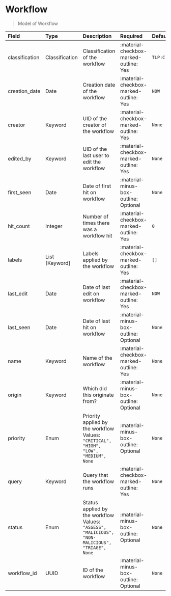 [comment]: # (AUTOGENERATED MARKDOWN CONTENT. UPDATES TO ODM DOCUMENTATION SHOULD BE DONE THROUGH ASSEMBLYLINE-BASE REPO!)
# Workflow
> Model of Workflow

| Field | Type | Description | Required | Default |
| :--- | :--- | :--- | :--- | :--- |
| classification | Classification | Classification of the workflow | :material-checkbox-marked-outline: Yes | `TLP:C` |
| creation_date | Date | Creation date of the workflow | :material-checkbox-marked-outline: Yes | `NOW` |
| creator | Keyword | UID of the creator of the workflow | :material-checkbox-marked-outline: Yes | `None` |
| edited_by | Keyword | UID of the last user to edit the workflow | :material-checkbox-marked-outline: Yes | `None` |
| first_seen | Date | Date of first hit on workflow | :material-minus-box-outline: Optional | `None` |
| hit_count | Integer | Number of times there was a workflow hit | :material-checkbox-marked-outline: Yes | `0` |
| labels | List [Keyword] | Labels applied by the workflow | :material-checkbox-marked-outline: Yes | `[]` |
| last_edit | Date | Date of last edit on workflow | :material-checkbox-marked-outline: Yes | `NOW` |
| last_seen | Date | Date of last hit on workflow | :material-minus-box-outline: Optional | `None` |
| name | Keyword | Name of the workflow | :material-checkbox-marked-outline: Yes | `None` |
| origin | Keyword | Which did this originate from? | :material-minus-box-outline: Optional | `None` |
| priority | Enum | Priority applied by the workflow<br>Values:<br>`"CRITICAL", "HIGH", "LOW", "MEDIUM", None` | :material-minus-box-outline: Optional | `None` |
| query | Keyword | Query that the workflow runs | :material-checkbox-marked-outline: Yes | `None` |
| status | Enum | Status applied by the workflow<br>Values:<br>`"ASSESS", "MALICIOUS", "NON-MALICIOUS", "TRIAGE", None` | :material-minus-box-outline: Optional | `None` |
| workflow_id | UUID | ID of the workflow | :material-minus-box-outline: Optional | `None` |


